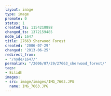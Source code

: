 ```yaml
---
layout: image
type: image
promote: 0
status: 1
created_ts: 1154210888
changed_ts: 1372159485
node_id: 1647
title: 27663 Sherwood Forest
created: '2006-07-29'
changed: '2013-06-25'
redirect_from:
- "/node/1647/"
permalink: "/2006/07/29/27663_sherwood_forest/"
tags:
- Eilidh
images:
- src: image/images/IMG_7663.JPG
  name: IMG_7663.JPG
---
```


